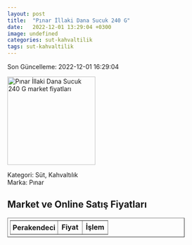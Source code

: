 ```yaml
---
layout: post
title:  "Pınar İllaki Dana Sucuk 240 G"
date:   2022-12-01 13:29:04 +0300
image: undefined
categories: sut-kahvaltilik
tags: sut-kahvaltilik
---
```


Son Güncelleme: 2022-12-01 16:29:04

<img src="undefined" width="200" alt="Pınar İllaki Dana Sucuk 240 G market fiyatları" />

Kategori: Süt, Kahvaltılık
<br />
Marka: Pınar

<h2>Market ve Online Satış Fiyatları</h2>

<table border="1" style="padding: 5px;width:80%;">
  <tr>
    <td style="padding: 5px;"><strong>Perakendeci</strong></td>
    <td><strong>Fiyat</strong></td>
    <td><strong>İşlem</strong></td>
  </tr>
  
</table>
